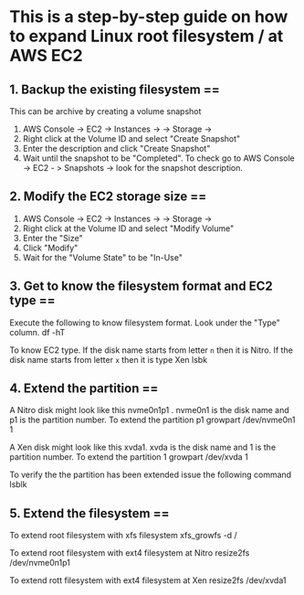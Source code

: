 # This is a step-by-step guide on how to expand Linux root filesystem / at AWS EC2

## 1. Backup the existing filesystem  ==

This can be archive by creating a volume snapshot

 1. AWS Console -> EC2 -> Instances -> <Desired Instance ID> -> Storage -> <Desired Volume ID> 
 2. Right click at the Volume ID and select "Create Snapshot"
 3. Enter the description and click "Create Snapshot" 
 4. Wait until the snapshot to be "Completed". To check go to   AWS Console -> EC2 - > Snapshots -> look for the snapshot description.

## 2. Modify the EC2 storage size ==
 1. AWS Console -> EC2 -> Instances -> <Desired Instance ID> -> Storage -> <Desired Volume ID> 
 2. Right click at the Volume ID and select "Modify Volume"
 3. Enter the "Size"
 4. Click "Modify"
 5. Wait for the  "Volume State" to be "In-Use"

## 3. Get to know the filesystem format and EC2 type ==
Execute the following  to know filesystem format. Look under the "Type" column. 
 df -hT

To know EC2 type. If the disk name starts from letter `n` then it is Nitro. If the disk name starts from letter `x` then it is type Xen
 lsbk

## 4. Extend the partition ==
A Nitro disk might look like this nvme0n1p1 . nvme0n1 is the disk name and p1 is the partition number. To extend the partition p1 
 growpart /dev/nvme0n1 1

A Xen disk might look like this xvda1. xvda is the disk name and 1 is the partition number. To extend the partition 1
 growpart /dev/xvda 1

To verify the the partition has been extended issue the following command
 lsblk

## 5. Extend the filesystem ==
To extend root filesystem with xfs filesystem
 xfs_growfs -d /

To extend root filesystem with ext4 filesystem at Nitro
 resize2fs /dev/nvme0n1p1

To extend rott filesystem with ext4 filesystem at Xen
 resize2fs /dev/xvda1

